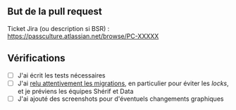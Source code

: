 ## But de la pull request

Ticket Jira (ou description si BSR) : https://passculture.atlassian.net/browse/PC-XXXXX

## Vérifications

- [ ] J'ai écrit les tests nécessaires
- [ ] J'ai [relu attentivement les migrations](https://www.notion.so/passcultureapp/Clarifier-les-pratiques-de-migration-de-BDD-5f8edeba57ed4a17b80c847a74def027), en particulier pour éviter les _locks_, et je préviens les équipes Shérif et Data
- [ ] J'ai ajouté des screenshots pour d'éventuels changements graphiques